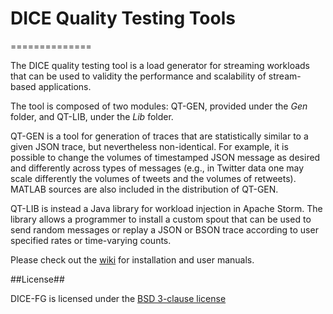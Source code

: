 # DICE Quality Testing Tools
==============

The DICE quality testing tool is a load generator for streaming workloads that can be used to validity the performance and scalability of stream-based applications.

The tool is composed of two modules: QT-GEN, provided under the *Gen* folder, and QT-LIB, under the *Lib* folder. 

QT-GEN is a tool for generation of traces that are statistically similar to a given JSON trace, but nevertheless non-identical. For example, it is possible to change the volumes of timestamped JSON message as desired and differently across types of messages (e.g., in Twitter data one may scale differently the volumes of tweets and the volumes of retweets). MATLAB sources are also included in the distribution of QT-GEN.

QT-LIB is instead a Java library for workload injection in Apache Storm. The library allows a programmer to install a custom spout that can be used to send random messages or replay a JSON or BSON trace according to user specified rates or time-varying counts.

Please check out the [wiki](https://github.com/dice-project/DICE-Enhancement-FG/wiki) for installation and user manuals.

##License##

DICE-FG is licensed under the [BSD 3-clause license][1]

[1]: http://opensource.org/licenses/BSD-3-Clause
